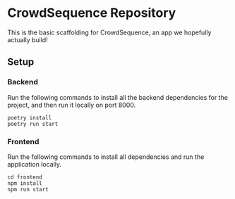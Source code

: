 # CrowdSequence Repository

This is the basic scaffolding for CrowdSequence, an app we hopefully actually build!

## Setup

### Backend

Run the following commands to install all the backend dependencies for the project, and then run it locally on port 8000.

```
poetry install
poetry run start
```

### Frontend 

Run the following commands to install all dependencies and run the application locally.

```
cd frontend 
npm install
npm run start
```